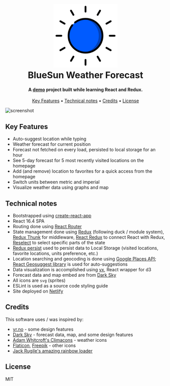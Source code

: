 <h1 align="center">
  <br>
  <a href="http://bluesun.chanjman.me"><img src="https://raw.githubusercontent.com/chanjman/bluesun-weather-forecast/master/public/favicon.png" alt="BlueSun Weather Forecast" width="200"></a>
  <br>
  BlueSun Weather Forecast
  <br>
</h1>

<h4 align="center">A <a href="http://bluesun.chanjman.me">demo</a> project built while learning React and Redux.</h4>

<p align="center">
  <a href="#key-features">Key Features</a> •
  <a href="#technical-notes">Technical notes</a> •
  <a href="#credits">Credits</a> •
  <a href="#license">License</a>
</p>

![screenshot](https://cl.ly/1R3w2z3W0s32/Screen%252520Recording%2525202018-08-20%252520at%25252010.12%252520AM.gif)

## Key Features
* Auto-suggest location while typing
* Weather forecast for current position
* Forecast not fetched on every load, persisted to local storage for an hour
* See 5-day forecast for 5 most recently visited locations on the homepage
* Add (and remove) location to favorites for a quick access from the homepage
* Switch units between metric and imperial
* Visualize weather data using graphs and map

## Technical notes
* Bootstrapped using [create-react-app](https://github.com/facebook/create-react-app)
* React 16.4 SPA
* Routing done using [React Router](https://github.com/ReactTraining/react-router)
* State management done using [Redux](https://github.com/reduxjs/redux) (following duck / module system), [Redux Thunk](https://github.com/reduxjs/redux-thunk) for middleware, [React Redux](https://github.com/reduxjs/react-redux) to connect React with Redux, [Reselect](https://github.com/reduxjs/reselect) to select specific parts of the state
* [Redux persist](https://github.com/rt2zz/redux-persist) used to persist data to Local Storage (visited locations, favorite locations, units preference, etc.)
* Location searching and geocoding is done using [Google Places API](https://developers.google.com/places/web-service/intro); [React Geosuggest library](https://github.com/ubilabs/react-geosuggest) is used for auto-suggestions
* Data visualization is accomplished using [vx](https://github.com/hshoff/vx), React wrapper for d3
* Forecast data and map embed are from [Dark Sky](https://darksky.net)
* All icons are `svg` (sprites)
* ESLint is used as a source code styling guide
* Site deployed on [Netlify](https://www.netlify.com)

## Credits

This software uses / was inspired by:

- [yr.no](https://yr.no/en) - some design features
- [Dark Sky](https://darksky.net) - forecast data, map, and some design features
- [Adam Whitcroft's Climacons](http://adamwhitcroft.com/climacons/) - weather icons
- [Flaticon](https://www.flaticon.com), [Freepik](http://www.freepik.com) - other icons
- [Jack Rugile's amazing rainbow loader](https://codepen.io/jackrugile/pen/JddmaX)

## License

MIT
